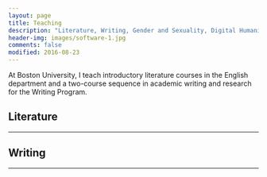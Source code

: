 ```yaml
---
layout: page
title: Teaching
description: "Literature, Writing, Gender and Sexuality, Digital Humanities."
header-img: images/software-1.jpg
comments: false
modified: 2016-08-23
---
```


At Boston University, I teach introductory literature courses in the English department and a two-course sequence in academic writing and research for the Writing Program.

## Literature
-------


## Writing
-----
